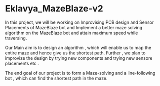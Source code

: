 # Eklavya_MazeBlaze-v2
In this project, we will be working on Improvising PCB design and Sensor Placements of MazeBlaze bot and Implement a better maze solving algorithm on the MazeBlaze bot and attain maximum speed while traversing.

Our Main aim is to design an algorithm , which will enable us to map the entire maze and hence give us the shortest path. Further , we plan to improvize the design by trying new components and trying new sensore placements etc . 

The end goal of our project is to form a Maze-solving and a line-following bot , which can find the shortest path in the maze.
